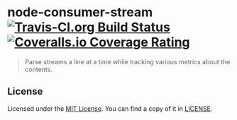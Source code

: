 # node-consumer-stream [![Travis-CI.org Build Status](https://img.shields.io/travis/Qix-/node-consumer-stream.svg?style=flat-square)](https://travis-ci.org/Qix-/node-consumer-stream) [![Coveralls.io Coverage Rating](https://img.shields.io/coveralls/Qix-/node-consumer-stream.svg?style=flat-square)](https://coveralls.io/r/Qix-/node-consumer-stream)

> Parse streams a line at a time while tracking various metrics about the contents.

## License
Licensed under the [MIT License](http://opensource.org/licenses/MIT).
You can find a copy of it in [LICENSE](LICENSE).
